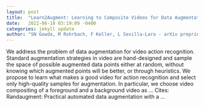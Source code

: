 ```yaml
---
layout: post
title:  "Learn2Augment: Learning to Composite Videos for Data Augmentation in Action Recognition"
date:   2022-06-18 03:19:09 -0400
categories: jekyll update
author: "SN Gowda, M Rohrbach, F Keller, L Sevilla-Lara - arXiv preprint arXiv:2206.04790, 2022"
---
```

We address the problem of data augmentation for video action recognition. Standard augmentation strategies in video are hand-designed and sample the space of possible augmented data points either at random, without knowing which augmented points will be better, or through heuristics. We propose to learn what makes a good video for action recognition and select only high-quality samples for augmentation. In particular, we choose video compositing of a foreground and a background video as …
Cites: ‪Randaugment: Practical automated data augmentation with a …‬  